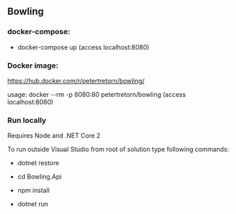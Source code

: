 ## Bowling

### docker-compose:

* docker-compose up  (access localhost:8080)

### Docker image:

https://hub.docker.com/r/petertretorn/bowling/

usage: docker --rm -p 8080:80 petertretorn/bowling (access localhost:8080)

### Run locally

Requires Node and .NET Core 2

To run outside Visual Studio from root of solution type following commands:

* dotnet restore

* cd Bowling.Api

* npm install

* dotnet run
